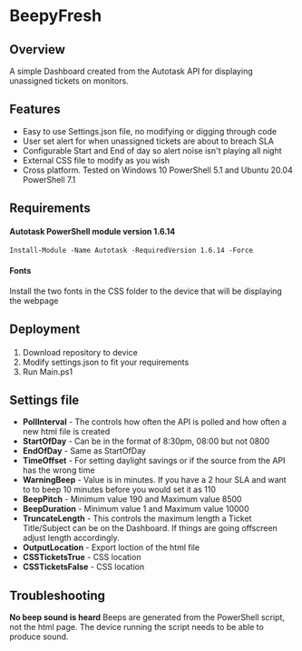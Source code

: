 # BeepyFresh
## Overview
A simple Dashboard created from the Autotask API for displaying unassigned tickets on monitors.

## Features
- Easy to use Settings.json file, no modifying or digging through code
- User set alert for when unassigned tickets are about to breach SLA
- Configurable Start and End of day so alert noise isn't playing all night
- External CSS file to modify as you wish
- Cross platform. Tested on Windows 10 PowerShell 5.1 and Ubuntu 20.04 PowerShell 7.1

## Requirements
#### Autotask PowerShell module version 1.6.14
    Install-Module -Name Autotask -RequiredVersion 1.6.14 -Force
	
#### Fonts
Install the two fonts in the CSS folder to the device that will be displaying the webpage
	
## Deployment
####
1. Download repository to device
2. Modify settings.json to fit your requirements
3. Run Main.ps1

## Settings file
- **PollInterval** - The controls how often the API is polled and how often a new html file is created
- **StartOfDay** - Can be in the format of 8:30pm, 08:00 but not 0800
- **EndOfDay** - Same as StartOfDay
- **TimeOffset** - For setting daylight savings or if the source from the API has the wrong time
- **WarningBeep** - Value is in minutes. If you have a 2 hour SLA and want to to beep 10 minutes before you would set it as 110
- **BeepPitch** - Minimum value 190 and Maximum value 8500
- **BeepDuration** - Minimum value 1 and Maximum value 10000
- **TruncateLength** - This controls the maximum length a Ticket Title/Subject can be on the Dashboard. If things are going offscreen adjust length accordingly.
- **OutputLocation** - Export loction of the html file
- **CSSTicketsTrue** - CSS location
- **CSSTicketsFalse** - CSS location

## Troubleshooting
**No beep sound is heard**
Beeps are generated from the PowerShell script, not the html page. The device running the script needs to be able to produce sound.
